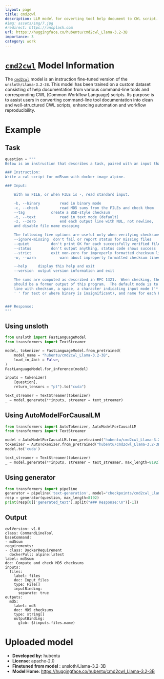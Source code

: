 ```yaml
---
layout: page
title: cmd2cwl
description: LLM model for coverting tool help document to CWL script.
#img: assets/img/7.jpg
#redirect: https://unsplash.com
url: https://huggingface.co/hubentu/cmd2cwl_Llama-3.2-3B
importance: 3
category: work
---
```


# [`cmd2cwl`](https://huggingface.co/hubentu/cmd2cwl_Llama-3.2-3B) Model Information

The [`cmd2cwl`](https://huggingface.co/hubentu/cmd2cwl_Llama-3.2-3B) model is an instruction fine-tuned version of the `unsloth/Llama-3.2-3B`. This model has been trained on a custom dataset consisting of help documentation from various command-line tools and corresponding CWL (Common Workflow Language) scripts. Its purpose is to assist users in converting command-line tool documentation into clean and well-structured CWL scripts, enhancing automation and workflow reproducibility.

# Example
## Task
``` python
question = """
Below is an instruction that describes a task, paired with an input that provides further context. Write a response that appropriately completes the request.

### Instruction:
Write a cwl script for md5sum with docker image alpine.

### Input:

    With no FILE, or when FILE is -, read standard input.

    -b, --binary         read in binary mode
    -c, --check          read MD5 sums from the FILEs and check them
    --tag            create a BSD-style checksum
    -t, --text           read in text mode (default)
    -z, --zero           end each output line with NUL, not newline,
    and disable file name escaping

    The following five options are useful only when verifying checksums:
    --ignore-missing  don't fail or report status for missing files
    --quiet          don't print OK for each successfully verified file
    --status         don't output anything, status code shows success
    --strict         exit non-zero for improperly formatted checksum lines
    -w, --warn           warn about improperly formatted checksum lines

    --help     display this help and exit
    --version  output version information and exit

    The sums are computed as described in RFC 1321.  When checking, the input
    should be a former output of this program.  The default mode is to print a
    line with checksum, a space, a character indicating input mode ('*' for binary,
    ' ' for text or where binary is insignificant), and name for each FILE.


### Response:
"""
```

## Using unsloth

``` python
from unsloth import FastLanguageModel
from transformers import TextStreamer

model, tokenizer = FastLanguageModel.from_pretrained(
    model_name = "hubentu/cmd2cwl_Llama-3.2-3B",
    load_in_4bit = False,
)
FastLanguageModel.for_inference(model)

inputs = tokenizer(
    [question],
    return_tensors = "pt").to("cuda")

text_streamer = TextStreamer(tokenizer)
_ = model.generate(**inputs, streamer = text_streamer)

```

## Using AutoModelForCausalLM
``` python
from transformers import AutoTokenizer, AutoModelForCausalLM
from transformers import TextStreamer

model = AutoModelForCausalLM.from_pretrained("hubentu/cmd2cwl_Llama-3.2-3B")
tokenizer = AutoTokenizer.from_pretrained("hubentu/cmd2cwl_Llama-3.2-3B")
model.to('cuda')

text_streamer = TextStreamer(tokenizer)
_ = model.generate(**inputs, streamer = text_streamer, max_length=8192)
```

## Using generator
``` python
from transformers import pipeline
generator = pipeline('text-generation', model="checkpoints/cmd2cwl_Llama-3.2-3B", device='cuda')
resp = generator(question, max_length=8192)
print(resp[0]['generated_text'].split("### Response:\n")[-1])
```

## Output
```
cwlVersion: v1.0
class: CommandLineTool
baseCommand:
- md5sum
requirements:
- class: DockerRequirement
  dockerPull: alpine:latest
label: md5sum
doc: Compute and check MD5 checksums
inputs:
  files:
    label: files
    doc: Input files
    type: File[]
    inputBinding:
      separate: true
outputs:
  md5:
    label: md5
    doc: MD5 checksums
    type: string[]
    outputBinding:
      glob: $(inputs.files.name)
```


# Uploaded  model

- **Developed by:** hubentu
- **License:** apache-2.0
- **Finetuned from model :** unsloth/Llama-3.2-3B
- **Model Home**: <https://huggingface.co/hubentu/cmd2cwl_Llama-3.2-3B>
